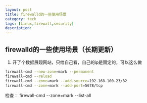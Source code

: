 ```yaml
---
layout: post
title: firewalld的一些使用场景
category: tech
tags: [Linux,firewall,security]
description: 
---
```


## firewalld的一些使用场景（长期更新）

1. 开了个数据展现网站，只给自己看，自己的ip是固定的，可以这么做
```bash
firewall-cmd --new-zone=mark --permanent
firewall-cmd --reload
firewall-cmd --zone=mark --add-source=192.168.100.23/32
firewall-cmd --zone=mark --add-port=5678/tcp
```
检查： firewall-cmd --zone=mark --list-all